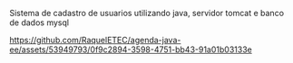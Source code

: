 Sistema de cadastro de usuarios utilizando java, servidor tomcat e banco de dados mysql 



https://github.com/RaquelETEC/agenda-java-ee/assets/53949793/0f9c2894-3598-4751-bb43-91a01b03133e

